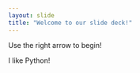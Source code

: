 ```yaml
---
layout: slide
title: "Welcome to our slide deck!"
---
```


Use the right arrow to begin!

I like Python!